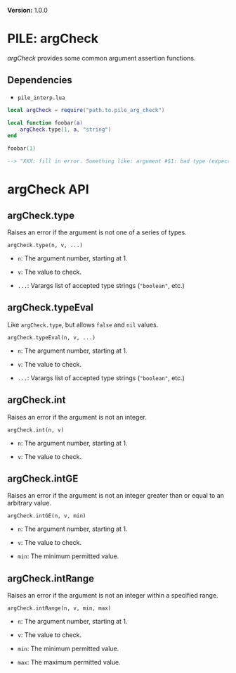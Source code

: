 **Version:** 1.0.0

# PILE: argCheck


*argCheck* provides some common argument assertion functions.


## Dependencies

* `pile_interp.lua`


```lua
local argCheck = require("path.to.pile_arg_check")

local function foobar(a)
	argCheck.type(1, a, "string")
end

foobar(1)

--> "XXX: fill in error. Something like: argument #$1: bad type (expected [$2], got $3)"
```


# argCheck API

## argCheck.type

Raises an error if the argument is not one of a series of types.

`argCheck.type(n, v, ...)`

* `n`: The argument number, starting at 1.

* `v`: The value to check.

* `...`: Varargs list of accepted type strings (`"boolean"`, etc.)


## argCheck.typeEval

Like `argCheck.type`, but allows `false` and `nil` values.

`argCheck.typeEval(n, v, ...)`

* `n`: The argument number, starting at 1.

* `v`: The value to check.

* `...`: Varargs list of accepted type strings (`"boolean"`, etc.)


## argCheck.int

Raises an error if the argument is not an integer.

`argCheck.int(n, v)`

* `n`: The argument number, starting at 1.

* `v`: The value to check.


## argCheck.intGE

Raises an error if the argument is not an integer greater than or equal to an arbitrary value.

`argCheck.intGE(n, v, min)`

* `n`: The argument number, starting at 1.

* `v`: The value to check.

* `min`: The minimum permitted value.


## argCheck.intRange

Raises an error if the argument is not an integer within a specified range.

`argCheck.intRange(n, v, min, max)`

* `n`: The argument number, starting at 1.

* `v`: The value to check.

* `min`: The minimum permitted value.

* `max`: The maximum permitted value.
